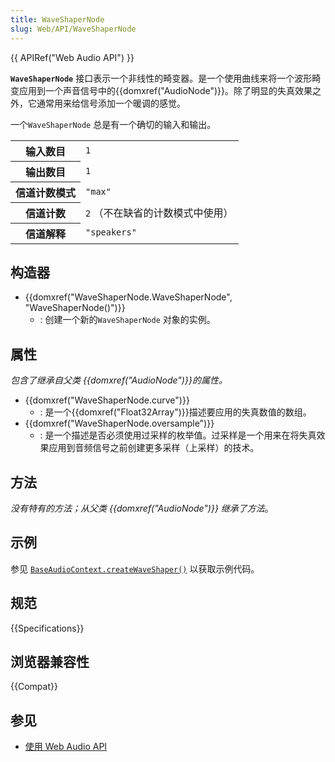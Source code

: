 ```yaml
---
title: WaveShaperNode
slug: Web/API/WaveShaperNode
---
```


{{ APIRef("Web Audio API") }}

**`WaveShaperNode`** 接口表示一个非线性的畸变器。是一个使用曲线来将一个波形畸变应用到一个声音信号中的{{domxref("AudioNode")}}。除了明显的失真效果之外，它通常用来给信号添加一个暖调的感觉。

一个`WaveShaperNode` 总是有一个确切的输入和输出。

<table class="properties">
  <tbody>
    <tr>
      <th scope="row">输入数目</th>
      <td><code>1</code></td>
    </tr>
    <tr>
      <th scope="row">输出数目</th>
      <td><code>1</code></td>
    </tr>
    <tr>
      <th scope="row">信道计数模式</th>
      <td><code>"max"</code></td>
    </tr>
    <tr>
      <th scope="row">信道计数</th>
      <td><code>2</code> （不在缺省的计数模式中使用）</td>
    </tr>
    <tr>
      <th scope="row">信道解释</th>
      <td><code>"speakers"</code></td>
    </tr>
  </tbody>
</table>

## 构造器

- {{domxref("WaveShaperNode.WaveShaperNode", "WaveShaperNode()")}}
  - : 创建一个新的`WaveShaperNode` 对象的实例。

## 属性

_包含了继承自父类 {{domxref("AudioNode")}}的属性。_

- {{domxref("WaveShaperNode.curve")}}
  - : 是一个{{domxref("Float32Array")}}描述要应用的失真数值的数组。
- {{domxref("WaveShaperNode.oversample")}}
  - : 是一个描述是否必须使用过采样的枚举值。过采样是一个用来在将失真效果应用到音频信号之前创建更多采样（上采样）的技术。

## 方法

_没有特有的方法；从父类 {{domxref("AudioNode")}} 继承了方法_。

## 示例

参见 [`BaseAudioContext.createWaveShaper()`](/zh-CN/docs/Web/API/BaseAudioContext/createWaveShaper#示例) 以获取示例代码。

## 规范

{{Specifications}}

## 浏览器兼容性

{{Compat}}

## 参见

- [使用 Web Audio API](/zh-CN/docs/Web_Audio_API/Using_Web_Audio_API)

